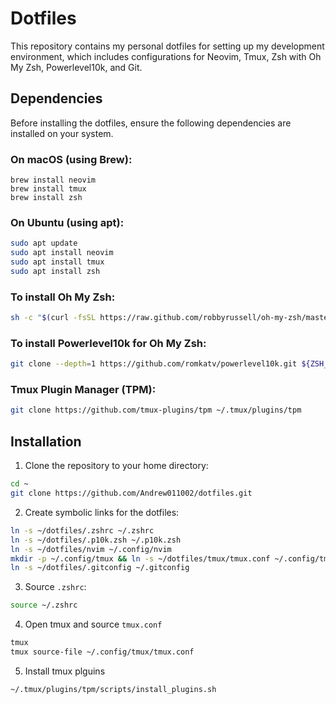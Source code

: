 # Dotfiles

This repository contains my personal dotfiles for setting up my development environment, which includes configurations for Neovim, Tmux, Zsh with Oh My Zsh, Powerlevel10k, and Git.

## Dependencies

Before installing the dotfiles, ensure the following dependencies are installed on your system.

### On macOS (using Brew):

```
brew install neovim
brew install tmux
brew install zsh
```

### On Ubuntu (using apt):
```bash
sudo apt update
sudo apt install neovim
sudo apt install tmux
sudo apt install zsh
```

### To install Oh My Zsh:
```bash
sh -c "$(curl -fsSL https://raw.github.com/robbyrussell/oh-my-zsh/master/tools/install.sh)"
```

### To install Powerlevel10k for Oh My Zsh:
```bash
git clone --depth=1 https://github.com/romkatv/powerlevel10k.git ${ZSH_CUSTOM:-$HOME/.oh-my-zsh/custom}/themes/powerlevel10k
```

### Tmux Plugin Manager (TPM):
```bash
git clone https://github.com/tmux-plugins/tpm ~/.tmux/plugins/tpm
```

## Installation

1. Clone the repository to your home directory:

```bash
cd ~
git clone https://github.com/Andrew011002/dotfiles.git
```

2. Create symbolic links for the dotfiles:
```bash
ln -s ~/dotfiles/.zshrc ~/.zshrc
ln -s ~/dotfiles/.p10k.zsh ~/.p10k.zsh
ln -s ~/dotfiles/nvim ~/.config/nvim
mkdir -p ~/.config/tmux && ln -s ~/dotfiles/tmux/tmux.conf ~/.config/tmux/tmux.conf
ln -s ~/dotfiles/.gitconfig ~/.gitconfig
```

3. Source `.zshrc`:
```bash
source ~/.zshrc
```

4. Open tmux and source `tmux.conf`
```bash
tmux
tmux source-file ~/.config/tmux/tmux.conf
```

5. Install tmux plguins
```bash
~/.tmux/plugins/tpm/scripts/install_plugins.sh
```
